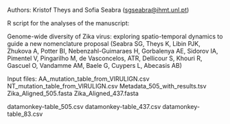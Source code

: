 Authors: Kristof Theys and Sofia Seabra (sgseabra@ihmt.unl.pt)

R script for the analyses of the manuscript:

Genome-wide diversity of Zika virus: exploring spatio-temporal dynamics to guide a new nomenclature proposal (Seabra SG, Theys K, Libin PJK, Zhukova A, Potter BI, Nebenzahl-Guimaraes H, Gorbalenya AE, Sidorov IA, Pimentel V, Pingarilho M, de Vasconcelos, ATR, Dellicour S, Khouri R, Gascuel O, Vandamme AM, Baele G, Cuypers L, Abecasis AB)

Input files:
AA_mutation_table_from_VIRULIGN.csv
NT_mutation_table_from_VIRULIGN.csv
Metadata_505_with_results.tsv 
Zika_Aligned_505.fasta
Zika_Aligned_437.fasta

datamonkey-table_505.csv
datamonkey-table_437.csv
datamonkey-table_83.csv

